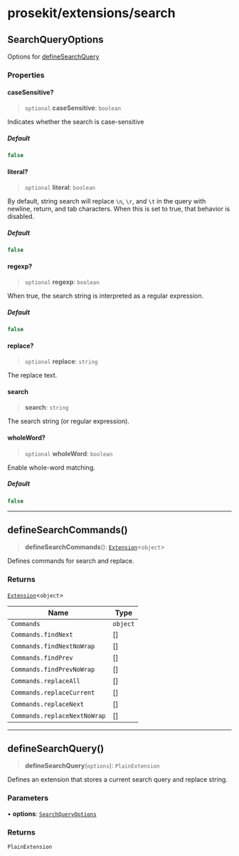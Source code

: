 # prosekit/extensions/search

<a id="SearchQueryOptions" name="SearchQueryOptions"></a>

## SearchQueryOptions

Options for [defineSearchQuery](search.md#defineSearchQuery)

### Properties

<a id="caseSensitive" name="caseSensitive"></a>

#### caseSensitive?

> `optional` **caseSensitive**: `boolean`

Indicates whether the search is case-sensitive

##### Default

```ts
false
```

<a id="literal" name="literal"></a>

#### literal?

> `optional` **literal**: `boolean`

By default, string search will replace `\n`, `\r`, and `\t` in the query
with newline, return, and tab characters. When this is set to true, that
behavior is disabled.

##### Default

```ts
false
```

<a id="regexp" name="regexp"></a>

#### regexp?

> `optional` **regexp**: `boolean`

When true, the search string is interpreted as a regular expression.

##### Default

```ts
false
```

<a id="replace" name="replace"></a>

#### replace?

> `optional` **replace**: `string`

The replace text.

<a id="search" name="search"></a>

#### search

> **search**: `string`

The search string (or regular expression).

<a id="wholeWord" name="wholeWord"></a>

#### wholeWord?

> `optional` **wholeWord**: `boolean`

Enable whole-word matching.

##### Default

```ts
false
```

***

<a id="defineSearchCommands" name="defineSearchCommands"></a>

## defineSearchCommands()

> **defineSearchCommands**(): [`Extension`](../core.md#ExtensionT)\<`object`\>

Defines commands for search and replace.

### Returns

[`Extension`](../core.md#ExtensionT)\<`object`\>

| Name | Type |
| ------ | ------ |
| `Commands` | `object` |
| `Commands.findNext` | [] |
| `Commands.findNextNoWrap` | [] |
| `Commands.findPrev` | [] |
| `Commands.findPrevNoWrap` | [] |
| `Commands.replaceAll` | [] |
| `Commands.replaceCurrent` | [] |
| `Commands.replaceNext` | [] |
| `Commands.replaceNextNoWrap` | [] |

***

<a id="defineSearchQuery" name="defineSearchQuery"></a>

## defineSearchQuery()

> **defineSearchQuery**(`options`): `PlainExtension`

Defines an extension that stores a current search query and replace string.

### Parameters

• **options**: [`SearchQueryOptions`](search.md#SearchQueryOptions)

### Returns

`PlainExtension`
